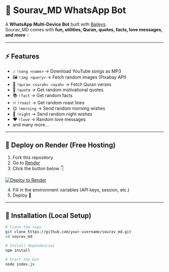 # 🤖 Sourav_MD WhatsApp Bot

A **WhatsApp Multi-Device Bot** built with [Baileys](https://github.com/WhiskeySockets/Baileys).  
Sourav_MD comes with **fun, utilities, Quran, quotes, facts, love messages, and more** 💡

---

## ⚡ Features
- 🎶 `!song <name>` → Download YouTube songs as MP3  
- 🖼️ `!img <query>` → Fetch random images (Pixabay API)  
- 📖 `!quran <surah> <ayah>` → Fetch Quran verses  
- 💬 `!quote` → Get random motivational quotes  
- 📚 `!fact` → Get random facts  
- 🔥 `!roast` → Get random roast lines  
- 🌞 `!morning` → Send random morning wishes  
- 🌙 `!night` → Send random night wishes  
- ❤️ `!love` → Random love messages  
- and many more…

---

## 🚀 Deploy on Render (Free Hosting)

1. Fork this repository  
2. Go to [Render](https://render.com)  
3. Click the button below 👇  

[![Deploy to Render](https://render.com/images/deploy-to-render-button.svg)](https://render.com/deploy)

4. Fill in the environment variables (API keys, session, etc.)  
5. Deploy 🚀  

---

## 🔧 Installation (Local Setup)

```bash
# Clone the repo
git clone https://github.com/your-username/sourav_md.git
cd sourav_md

# Install dependencies
npm install

# Start the bot
node index.js
